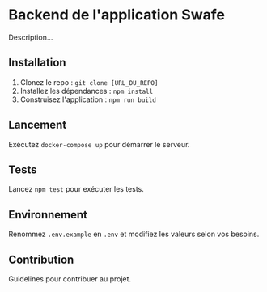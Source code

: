 # Backend de l'application Swafe

Description...

## Installation

1. Clonez le repo : `git clone [URL_DU_REPO]`
2. Installez les dépendances : `npm install`
3. Construisez l'application : `npm run build`

## Lancement

Exécutez `docker-compose up` pour démarrer le serveur.

## Tests

Lancez `npm test` pour exécuter les tests.

## Environnement

Renommez `.env.example` en `.env` et modifiez les valeurs selon vos besoins.

## Contribution

Guidelines pour contribuer au projet.
